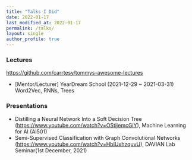```yaml
---
title: "Talks I Did"
date: 2022-01-17
last_modified_at: 2022-01-17
permalink: /talks/
layout: single
author_profile: true
---
```




### Lectures

https://github.com/carrtesy/tommys-awesome-lectures

- [Mentor/Lecturer] YearDream School (2021-12-29 ~ 2021-03-31) Word2Vec, RNNs, Trees



### Presentations

- Distilling a Neural Network Into a Soft Decision Tree (https://www.youtube.com/watch?v=OStijemcGiY), Machine Learning for AI (AI501) 
- Semi-Supervised Classification with Graph Convolutional Networks (https://www.youtube.com/watch?v=HbIUxhzquvU), DAVIAN Lab Seminar(1st December, 2021)
